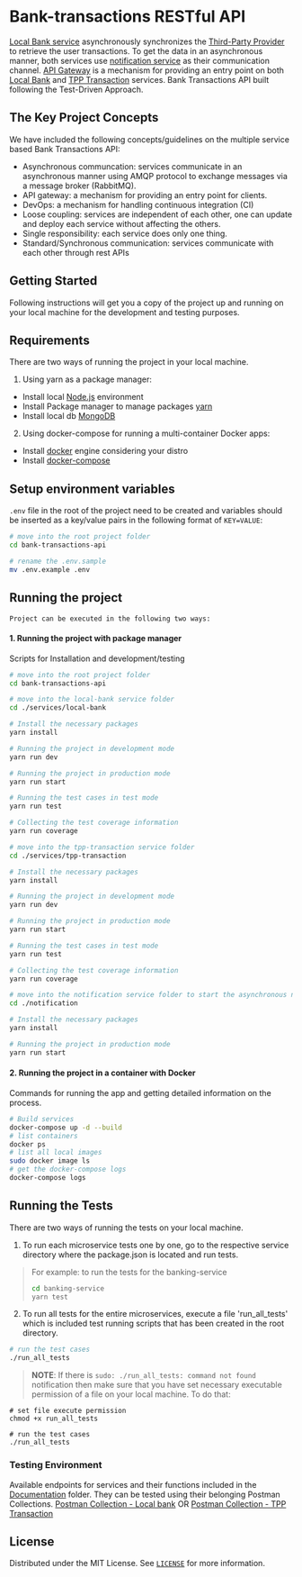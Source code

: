 # Bank-transactions RESTful API
[Local Bank service](https://github.com/aaabdyrahmanov/bank-transactions-api/tree/master/services/local-bank) asynchronously synchronizes the [Third-Party Provider](https://github.com/aaabdyrahmanov/bank-transactions-api/tree/master/services/tpp-transaction) to retrieve the user transactions. To get the data in an asynchronous manner, both services use [notification service](https://github.com/aaabdyrahmanov/bank-transactions-api/tree/master/notification) as their communication channel. [API Gateway](https://github.com/aaabdyrahmanov/bank-transactions-api/tree/master/api-gateway) is a mechanism for providing an entry point on both [Local Bank](https://github.com/aaabdyrahmanov/bank-transactions-api/tree/master/services/local-bank) and [TPP Transaction](https://github.com/aaabdyrahmanov/bank-transactions-api/tree/master/services/tpp-transaction) services. Bank Transactions API built following the Test-Driven Approach.

## The Key Project Concepts
We have included the following concepts/guidelines on the multiple service based Bank Transactions API:
- Asynchronous communcation: services communicate in an asynchronous manner using AMQP protocol to exchange messages via a message broker (RabbitMQ).
- API gateway: a mechanism for providing an entry point for clients.
- DevOps: a mechanism for handling continuous integration (CI)
- Loose coupling: services are independent of each other, one can update and deploy each service without affecting the others.
- Single responsibility: each service does only one thing.
- Standard/Synchronous communication: services communicate with each other through rest APIs 

## Getting Started
Following instructions will get you a copy of the project up and running on your local machine for the development and testing purposes.

## Requirements
There are two ways of running the project in your local machine.

1. Using yarn as a package manager:

- Install local [Node.js](https://nodejs.org/) environment
- Install Package manager to manage packages [yarn](https://classic.yarnpkg.com/en/docs/install/#mac-stable)
- Install local db [MongoDB](https://docs.mongodb.com/manual/installation)

2. Using docker-compose for running a multi-container Docker apps:

- Install [docker](https://dockr.ly/3wdYnBM) engine considering your distro
- Install [docker-compose](https://dockr.ly/3dCq9BD)

## Setup environment variables
`.env` file in the root of the project need to be created and variables should be inserted as a key/value pairs in the following format of `KEY=VALUE`:
```bash
# move into the root project folder
cd bank-transactions-api

# rename the .env.sample
mv .env.example .env
```

## Running the project
`Project can be executed in the following two ways:`
#### 1. Running the project with package manager
Scripts for Installation and development/testing
```bash
# move into the root project folder
cd bank-transactions-api

# move into the local-bank service folder
cd ./services/local-bank

# Install the necessary packages
yarn install

# Running the project in development mode
yarn run dev

# Running the project in production mode
yarn run start

# Running the test cases in test mode
yarn run test

# Collecting the test coverage information
yarn run coverage

# move into the tpp-transaction service folder
cd ./services/tpp-transaction

# Install the necessary packages
yarn install

# Running the project in development mode
yarn run dev

# Running the project in production mode
yarn run start

# Running the test cases in test mode
yarn run test

# Collecting the test coverage information
yarn run coverage

# move into the notification service folder to start the asynchronous notifier
cd ./notification

# Install the necessary packages
yarn install

# Running the project in production mode
yarn run start
```

#### 2. Running the project in a container with Docker
Commands for running the app and getting detailed information on the process.
```bash
# Build services
docker-compose up -d --build
# list containers
docker ps
# list all local images
sudo docker image ls
# get the docker-compose logs
docker-compose logs
```


## Running the Tests

There are two ways of running the tests on your local machine.

1. To run each microservice tests one by one, go to the respective service directory where the package.json is located and run tests.

> For example: to run the tests for the banking-service
>
> ```bash
> cd banking-service
> yarn test
> ```

2. To run all tests for the entire microservices, execute a file 'run_all_tests' which is included test running scripts that has been created in the root directory.

```bash
# run the test cases
./run_all_tests
```

> **NOTE**: If there is `sudo: ./run_all_tests: command not found` notification then make sure that you have set necessary executable permission of a file on your local machine. To do that:

```
# set file execute permission
chmod +x run_all_tests 

# run the test cases
./run_all_tests
```


### Testing Environment
Available endpoints for services and their functions included in the [Documentation](https://github.com/aaabdyrahmanov/bank-transactions-api/tree/master/docs) folder. They can be tested using their belonging Postman Collections. [Postman Collection - Local bank](https://documenter.getpostman.com/view/16055227/Tzz8tHfL) OR [Postman Collection - TPP Transaction](https://documenter.getpostman.com/view/16055227/Tzz8tJ7k)

## License
Distributed under the MIT License. See [`LICENSE`](https://github.com/aaabdyrahmanov/bank-transactions-api/blob/master/LICENSE.md) for more information.
